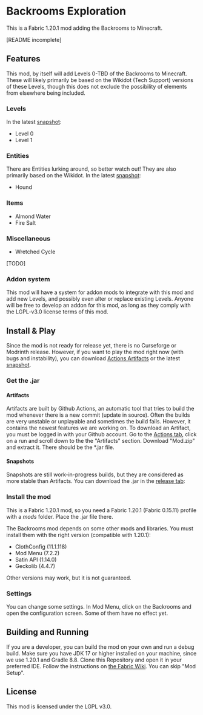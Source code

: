 # Backrooms Exploration
This is a Fabric 1.20.1 mod adding the Backrooms to Minecraft.

\[README incomplete\] 

## Features

This mod, by itself will add Levels 0-TBD of the Backrooms to Minecraft. These will likely primarily be based on the Wikidot (Tech Support) versions of these Levels, though this does not exclude the possibility of elements from elsewhere being included.

### Levels

In the latest [snapshot](https://github.com/Backrooms-Mod/backrooms-mod/releases/tag/WIP):
- Level 0
- Level 1

### Entities

There are Entities lurking around, so better watch out! They are also primarily based on the Wikidot.
In the latest [snapshot](https://github.com/Backrooms-Mod/backrooms-mod/releases/tag/WIP): 
- Hound

### Items

- Almond Water
- Fire Salt

###  Miscellaneous

- Wretched Cycle

\[TODO\]


### Addon system

This mod will have a system for addon mods to integrate with this mod and add new Levels, and possibly even alter or replace existing Levels. Anyone will be free to develop an addon for this mod, as long as they comply with the LGPL-v3.0 license terms of this mod.


## Install & Play

Since the mod is not ready for release yet, there is no Curseforge or Modrinth release. However, if you want to play the mod right now (with bugs and instability), you can download [Actions Artifacts](https://github.com/Backrooms-Mod/backrooms-mod/actions) or the latest [snapshot](https://github.com/Backrooms-Mod/backrooms-mod/releases/tag/WIP).

### Get the .jar

#### Artifacts

Artifacts are built by Github Actions, an automatic tool that tries to build the mod whenever there is a new commit (update in source). Often the builds are very unstable or unplayable and sometimes the build fails. However, it contains the newest features we are working on. 
To download an Artifact, you must be logged in with your Github account. Go to the [Actions tab](https://github.com/Backrooms-Mod/backrooms-mod/actions), click on a run and scroll down to the the "Artifacts" section. Download "Mod.zip" and extract it. There should be the *.jar file.

#### Snapshots

Snapshots are still work-in-progress builds, but they are considered as more stable than Artifacts. You can download the .jar in the [release tab](https://github.com/Backrooms-Mod/backrooms-mod/releases/tag/WIP):


### Install the mod

This is a Fabric 1.20.1 mod, so you need a Fabric 1.20.1 (Fabric 0.15.11) profile with a *mods* folder. Place the .jar file there. 

The Backrooms mod depends on some other mods and libraries. You must install them with the right version (compatible with 1.20.1):
- ClothConfig (11.1.118)
- Mod Menu (7.2.2)
- Satin API (1.14.0)
- Geckolib (4.4.7)

Other versions may work, but it is not guaranteed.

### Settings

You can change some settings. In Mod Menu, click on the Backrooms and open the configuration screen. Some of them have no effect yet.


## Building and Running

If you are a developer, you can build the mod on your own and run a debug build. Make sure you have JDK 17 or higher installed on your machine, since we use 1.20.1 and Gradle 8.8. Clone this Repository and open it in your preferred IDE. Follow the instructions on [the Fabric Wiki](https://fabricmc.net/wiki/tutorial:setup). You can skip "Mod Setup".


## License

This mod is licensed under the LGPL v3.0.
